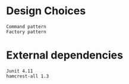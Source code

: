 
# Design Choices
	Command pattern
	Factory pattern

	
# External dependencies
	Junit 4.11
	hamcrest-all 1.3
	
	